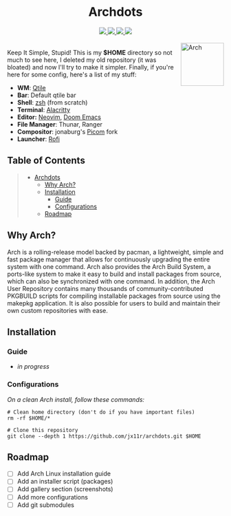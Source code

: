 <div align="center">
  <h1>Archdots</h1>
  <a href="https://archlinux.org/download">
    <img src="https://img.shields.io/badge/Arch_Linux-x86__64-informational.svg?style=for-the-badge&logo=archlinux&color=C9CBFF&logoColor=D9E0EE&labelColor=302D41" />
  </a>
  <a href="#">
    <img src="https://img.shields.io/github/repo-size/jx11r/archdots?style=for-the-badge&logo=gitbook&color=F2CDCD&logoColor=D9E0EE&labelColor=302D41" />
  </a>
  <a href="https://github.com/jx11r/archdots/stargazers">
    <img src="https://img.shields.io/github/stars/jx11r/archdots?style=for-the-badge&logo=starship&color=B5E8E0&logoColor=D9E0EE&labelColor=302D41" />
  </a>
  <a href="#">
    <img src="https://badges.pufler.dev/visits/jx11r/archdots?style=for-the-badge&logo=github&color=DDB6F2&logoColor=D9E0EE&labelColor=302D41" />
  </a>
</div><br>

<a href="https://archlinux.org">
  <img align="right" height="100" alt="Arch" src="https://upload.wikimedia.org/wikipedia/commons/a/a5/Archlinux-icon-crystal-64.svg" />
</a>

Keep It Simple, Stupid! This is my **$HOME** directory so not much to see here,
I deleted my old repository (it was bloated) and now I'll try to make it simpler.
Finally, if you're here for some config, here's a list of my stuff:
+ **WM**: [Qtile](https://github.com/jx11r/qtile)
+ **Bar**: Default qtile bar
+ **Shell**: [zsh](/.zsh) (from scratch)
+ **Terminal**: [Alacritty](/.config/alacritty/alacritty.yml)
+ **Editor:** [Neovim](https://github.com/jx11r/nvim), [Doom Emacs](https://github.com/hlissner/doom-emacs)
+ **File Manager**: Thunar, Ranger
+ **Compositor**: jonaburg's [Picom](/.config/picom/picom.conf) fork
+ **Launcher**: [Rofi](/.config/rofi)

## Table of Contents
> - [Archdots](#archdots)
>   - [Why Arch?](#why-arch)
>   - [Installation](#installation)
>     - [Guide](#guide)
>     - [Configurations](#configurations)
>   - [Roadmap](#roadmap)

## Why Arch?
Arch is a rolling-release model backed by pacman, a lightweight, simple and fast package manager that allows for continuously upgrading the entire system with one command. Arch also provides the Arch Build System, a ports-like system to make it easy to build and install packages from source, which can also be synchronized with one command. In addition, the Arch User Repository contains many thousands of community-contributed PKGBUILD scripts for compiling installable packages from source using the makepkg application. It is also possible for users to build and maintain their own custom repositories with ease.

## Installation
### Guide
- *in progress*

### Configurations
*On a clean Arch install, follow these commands:*
```shell
# Clean home directory (don't do if you have important files)
rm -rf $HOME/*

# Clone this repository
git clone --depth 1 https://github.com/jx11r/archdots.git $HOME
```

## Roadmap
- [ ] Add Arch Linux installation guide
- [ ] Add an installer script (packages)
- [ ] Add gallery section (screenshots)
- [ ] Add more configurations
- [ ] Add git submodules
